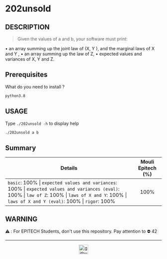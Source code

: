 # 202unsold

## DESCRIPTION

> Given the values of a and b, your software must print:

• an array summing up the joint law of (X, Y ), and the marginal laws of X and Y ,
• an array summing up the law of Z,
• expected values and variances of X, Y and Z.

## Prerequisites
What do you need to install ?
```bash
python3.8
```

## USAGE
Type `./202unsold -h` to display help
```bash
./202unsold a b
```

## Summary
| Details      | Mouli Epitech (%) |
| ------------- |:-------------:|
| `basic`: 100% \| `expected values and variances`: 100% \| `expected values and variances (eval)`: 100% \| `law of Z`: 100% \| `laws of X and Y`: 100% \| `laws of X and Y (eval)`: 100% \| `rigor`: 100% | 100% |

## WARNING
:warning: : For EPITECH Students, don't use this repository. Pay attention to :no_entry: 42

---

<div align="center">

<a href="https://github.com/blacky-yg" target="_blank"><img src="https://cdn.jsdelivr.net/npm/simple-icons@3.0.1/icons/github.svg" alt="github.com" width="30"></a>

</div>